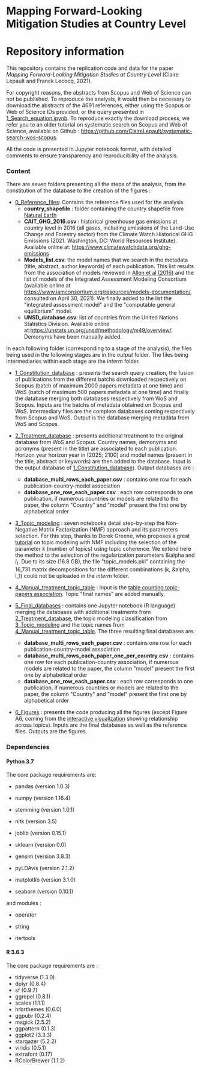 # Mapping Forward-Looking Mitigation Studies at Country Level

# Repository information
This repository contains the replication code and data for the paper *Mapping Forward-Looking Mitigation Studies at Country Level* (Claire Lepault and Franck Lecocq, 2021).

For copyright reasons, the abstracts from Scopus and Web of Science can not be published. To reproduce the analysis, it would then be necessary to download the abstracts of the 4691 references, either using the Scopus or Web of Science IDs provided, or the query presented in [1_Search_equation.ipynb](1_Constitution_database/1_Search_equation.ipynb). To reproduce exactly the download process, we refer you to an older tutorial on systematic search on Scopus and Web of Science, available on Github : https://github.com/ClaireLepault/systematic-search-wos-scopus.

All the code is presented in Jupyter notebook format, with detailed comments to ensure transparency and reproducibility of the analysis.

### Content

There are seven folders presenting all the steps of the analysis, from the constitution of the database to the creation of the figures :

* [0_Reference_files](0_Reference_files): Contains the reference files used for the analysis <br>
    * **country_shapefile** : folder containing the country shapefile from [Natural Earth](https://www.naturalearthdata.com/)
    * **CAIT_GHG_2016.csv** : historical greenhouse gas emissions at country level in 2016 (all gases, including emissions of the Land-Use Change and Forestry sector) from the Climate Watch Historical GHG Emissions (2021. Washington, DC: World Resources Institute). Available online at: https://www.climatewatchdata.org/ghg-emissions
    * **Models_list.csv**: the model names that we search in the metadata (title, abstract, author keywords) of each publication. This list results from the association of models reviewed in [Allen et al (2016)](https://www.sciencedirect.com/science/article/abs/pii/S1462901116306712) and the list of models of the Integrated Assessment Modeling Consortium (available online at https://www.iamconsortium.org/resources/models-documentation/, consulted on April 30, 2021). We finally added to the list the "integrated assessment model" and the "computable general equilibrium" model. 
    * **UNSD_database.csv**: list of countries from the United Nations Statistics Division. Available online at:https://unstats.un.org/unsd/methodology/m49/overview/. Demonyms have been manually added.

In each following folder (corresponding to a stage of the analysis), the files being used in the following stages are in the *output* folder. The files being intermediaries within each stage are the *interm* folder.

* [1_Constitution_database](1_Constitution_database) : presents the search query creation, the fusion of publications from the different batchs downloaded respectively on Scopus (batch of maximum 2000 papers metadata at one time) and WoS (batch of maximum 500 papers metadata at one time) and finally the database merging both databases respectively from WoS and Scopus. Inputs are the batchs of metadata obtained on Scopus and WoS. Intermediary files are the complete databases coming respectively from Scopus and WoS. Output is the database merging metadata from WoS and Scopus. 


* [2_Treatment_database](2_Treatment_database) : presents additional treatment to the original database from WoS and Scopus. Country names, demonyms and acronyms (present in the title) are associated to each publication. Horizon year horizon year in [2025; 2100] and model names (present in the title, abstract or keywords) are then added to the database. Input is the output database of [1_Constitution_database](1_Constitution_database)). Output databases are : 
    * **database_multi_rows_each_paper.csv** : contains one row for each publication-country-model association
    * **database_one_row_each_paper.csv** : each row corresponds to one publication, if numerous countries or models are related to the paper, the column "Country" and "model" present the first one by alphabetical order


* [3_Topic_modeling](3_Topic_modeling) : seven notebooks detail  step-by-step the Non-Negative Matrix Factorization (NMF) approach and its parameters selection. For this step, thanks to Derek Greene, who proposes a great [tutorial](https://github.com/derekgreene/topic-model-tutorial) on topic modeling with NMF including the selection of the parameter *k* (number of topics) using topic coherence. We extend here the method to the selection of the regularization parameters &\alpha and $l_1$. Due to its size (16.8 GB), the file "topic_models.pkl" containing the 16,731 matrix decompositions for the different combinations (k, &alpha, l_1) could not be uploaded in the *interm* folder.


* [4_Manual_treatment_topic_table](4_Manual_treatment_topic_table) : Input is the [table counting topic-papers association](3_Topic_modeling/output/Table_topics_count.csv). Topic "final names" are added manually. 


* [5_Final_databases](5_Final_databases) : contains one Jupyter notebook (R language) merging the databases with additional treatments from [2_Treatment_database](2_Treatment_database), the topic modeling classification from [3_Topic_modeling](3_Topic_modeling) and the topic names from [4_Manual_treatment_topic_table](4_Manual_treatment_topic_table). The three resulting final databases are:
    * **database_multi_rows_each_paper.csv** : contains one row for each publication-country-model association
    * **database_multi_rows_each_paper_one_per_country.csv** : contains one row for each publication-country association, if numerous models are related to the paper, the column "model" present the first one by alphabetical order
    * **database_one_row_each_paper.csv** : each row corresponds to one publication, if numerous countries or models are related to the paper, the column "Country" and "model" present the first one by alphabetical order


* [6_Figures](6_Figures) : presents the code producing all the figures (except Figure A6, coming from the [interactive visualization](3_Topic_modeling/7.Online_Visualization_topics.ipynb) showing relationship across topics). Inputs are the final databases as well as the reference files. Outputs are the figures.

### Dependencies

#### Python 3.7 
The core package requirements are:

* pandas (version 1.0.3)

* numpy (version 1.16.4)

* stemming (version 1.0.1)

* nltk (version 3.5)

* joblib (version 0.15.1)

* sklearn (version 0.0)

* gensim (version 3.8.3)

* pyLDAvis (version 2.1.2)

* matplotlib (version 3.1.0)

* seaborn (version 0.10.1)

and modules :

* operator

* string

* itertools

#### R 3.6.3 
The core package requirements are :

* tidyverse (1.3.0)
* dplyr (0.8.4)
* sf (0.9.7)
* ggrepel (0.8.1)
* scales (1.1.1)
* hrbrthemes (0.6.0)
* ggpubr (0.2.4)
* magick (2.5.2)
* ggpattern (0.1.3)
* ggplot2 (3.3.3)
* stargazer (5.2.2)
* viridis (0.5.1)
* extrafont (0.17)
* RColorBrewer (1.1.2)

